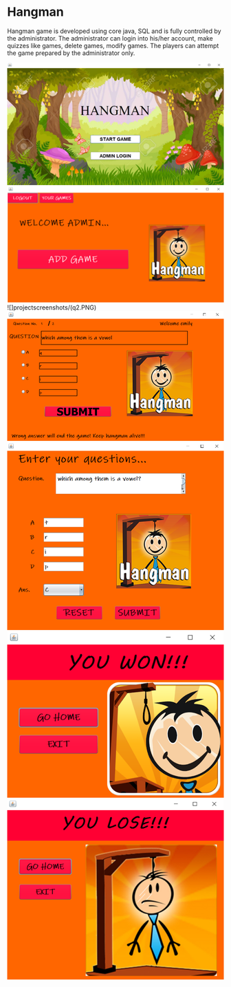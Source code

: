 # Hangman
Hangman game is developed using core java, SQL and is fully controlled by the administrator. The administrator can login into his/her account, make quizzes like games, delete games, modify games. The players can attempt the game prepared by the administrator only.

![](projectscreenshots/start.PNG)
![](projectscreenshots/a2.PNG)
![]projectscreenshots/(q2.PNG)
![](projectscreenshots/ans.PNG)
![](projectscreenshots/questions.PNG)
![](projectscreenshots/won.PNG)
![](projectscreenshots/lost.PNG)
